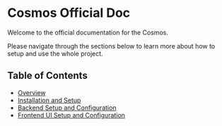 # Cosmos Official Doc
Welcome to the official documentation for the Cosmos.

Please navigate through the sections below to learn more about how to setup and use the whole project.

## Table of Contents
- [Overview](overview.md)
- [Installation and Setup](installation.md)
- [Backend Setup and Configuration](backend.md)
- [Frontend UI Setup and Configuration](frontend.md)